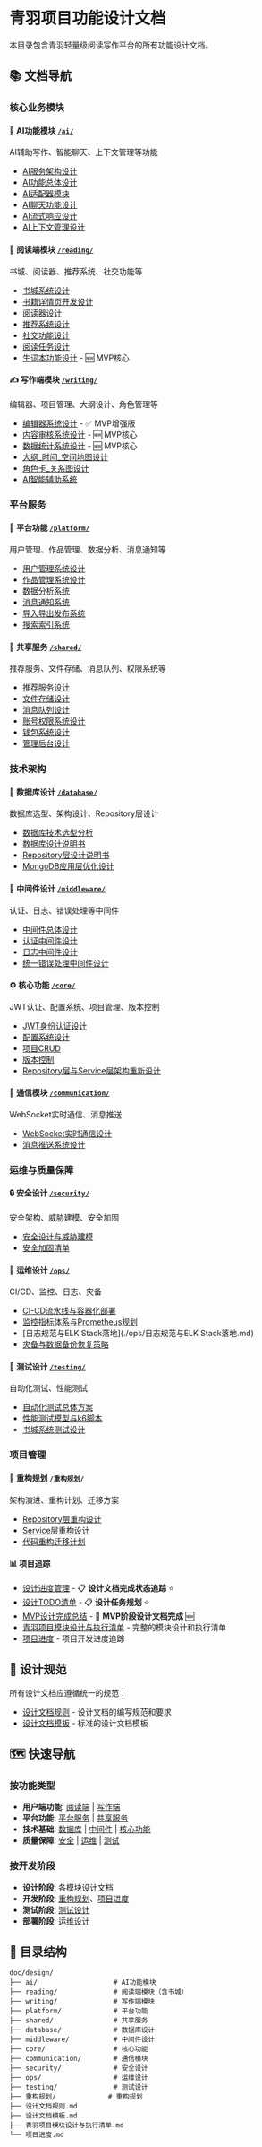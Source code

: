 # 青羽项目功能设计文档

本目录包含青羽轻量级阅读写作平台的所有功能设计文档。

## 📚 文档导航

### 核心业务模块

#### 🤖 AI功能模块 [`/ai/`](./ai/)
AI辅助写作、智能聊天、上下文管理等功能
- [AI服务架构设计](./ai/01.AI服务架构设计.md)
- [AI功能总体设计](./ai/02.AI功能总体设计.md)
- [AI适配器模块](./ai/03.AI设配器模块.md)
- [AI聊天功能设计](./ai/04.AI聊天功能设计.md)
- [AI流式响应设计](./ai/05.AI流式响应设计.md)
- [AI上下文管理设计](./ai/06.AI上下文管理设计.md)

#### 📖 阅读端模块 [`/reading/`](./reading/)
书城、阅读器、推荐系统、社交功能等
- [书城系统设计](./reading/书城系统设计.md)
- [书籍详情页开发设计](./reading/书籍详情页开发设计.md)
- [阅读器设计](./reading/阅读器设计.md)
- [推荐系统设计](./reading/推荐系统设计.md)
- [社交功能设计](./reading/社交功能设计.md)
- [阅读任务设计](./reading/阅读任务设计.md)
- [生词本功能设计](./reading/生词本功能设计.md) - 🆕 MVP核心

#### ✍️ 写作端模块 [`/writing/`](./writing/)
编辑器、项目管理、大纲设计、角色管理等
- [编辑器系统设计](./writing/编辑器系统设计.md) - ✅ MVP增强版
- [内容审核系统设计](./writing/内容审核系统设计.md) - 🆕 MVP核心
- [数据统计系统设计](./writing/数据统计系统设计.md) - 🆕 MVP核心
- [大纲_时间_空间地图设计](./writing/大纲_时间_空间地图设计.md)
- [角色卡_关系图设计](./writing/角色卡_关系图设计.md)
- [AI智能辅助系统](./writing/AI智能辅助系统.md)

### 平台服务

#### 🏢 平台功能 [`/platform/`](./platform/)
用户管理、作品管理、数据分析、消息通知等
- [用户管理系统设计](./platform/用户管理系统设计.md)
- [作品管理系统设计](./platform/作品管理系统设计.md)
- [数据分析系统](./platform/数据分析系统.md)
- [消息通知系统](./platform/消息通知系统.md)
- [导入导出发布系统](./platform/导入导出发布系统.md)
- [搜索索引系统](./platform/搜索索引系统.md)

#### 🔧 共享服务 [`/shared/`](./shared/)
推荐服务、文件存储、消息队列、权限系统等
- [推荐服务设计](./shared/推荐服务设计.md)
- [文件存储设计](./shared/文件存储设计.md)
- [消息队列设计](./shared/消息队列设计.md)
- [账号权限系统设计](./shared/账号权限系统设计.md)
- [钱包系统设计](./shared/钱包系统设计.md)
- [管理后台设计](./shared/管理后台设计.md)

### 技术架构

#### 💾 数据库设计 [`/database/`](./database/)
数据库选型、架构设计、Repository层设计
- [数据库技术选型分析](./database/数据库技术选型分析.md)
- [数据库设计说明书](./database/数据库设计说明书.md)
- [Repository层设计说明书](./database/Repository层设计说明书.md)
- [MongoDB应用层优化设计](./database/MongoDB应用层优化设计.md)

#### 🔌 中间件设计 [`/middleware/`](./middleware/)
认证、日志、错误处理等中间件
- [中间件总体设计](./middleware/中间件总体设计.md)
- [认证中间件设计](./middleware/认证中间件设计.md)
- [日志中间件设计](./middleware/日志中间件设计.md)
- [统一错误处理中间件设计](./middleware/统一错误处理中间件设计.md)

#### ⚙️ 核心功能 [`/core/`](./core/)
JWT认证、配置系统、项目管理、版本控制
- [JWT身份认证设计](./core/JWT身份认证设计.md)
- [配置系统设计](./core/配置系统设计.md)
- [项目CRUD](./core/项目CRUD.md)
- [版本控制](./core/版本控制.md)
- [Repository层与Service层架构重新设计](./core/Repository层与Service层架构重新设计.md)

#### 📡 通信模块 [`/communication/`](./communication/)
WebSocket实时通信、消息推送
- [WebSocket实时通信设计](./communication/WebSocket实时通信设计.md)
- [消息推送系统设计](./communication/消息推送系统设计.md)

### 运维与质量保障

#### 🔒 安全设计 [`/security/`](./security/)
安全架构、威胁建模、安全加固
- [安全设计与威胁建模](./security/安全设计与威胁建模.md)
- [安全加固清单](./security/安全加固清单.md)

#### 🚀 运维设计 [`/ops/`](./ops/)
CI/CD、监控、日志、灾备
- [CI-CD流水线与容器化部署](./ops/CI-CD流水线与容器化部署.md)
- [监控指标体系与Prometheus规划](./ops/监控指标体系与Prometheus规划.md)
- [日志规范与ELK Stack落地](./ops/日志规范与ELK Stack落地.md)
- [灾备与数据备份恢复策略](./ops/灾备与数据备份恢复策略.md)

#### 🧪 测试设计 [`/testing/`](./testing/)
自动化测试、性能测试
- [自动化测试总体方案](./testing/自动化测试总体方案.md)
- [性能测试模型与k6脚本](./testing/性能测试模型与k6脚本.md)
- [书城系统测试设计](./测试/书城系统测试设计.md)

### 项目管理

#### 🔄 重构规划 [`/重构规划/`](./重构规划/)
架构演进、重构计划、迁移方案
- [Repository层重构设计](./重构规划/Repository层重构设计.md)
- [Service层重构设计](./重构规划/Service层重构设计.md)
- [代码重构迁移计划](./重构规划/代码重构迁移计划.md)

#### 📊 项目追踪
- [设计进度管理](./设计进度管理.md) - 📋 **设计文档完成状态追踪** ⭐
- [设计TODO清单](./设计TODO清单.md) - 📋 **设计任务规划** ⭐
- [MVP设计完成总结](./MVP设计完成总结_2025-10-17.md) - 🎉 **MVP阶段设计文档完成** 🆕
- [青羽项目模块设计与执行清单](./青羽项目模块设计与执行清单.md) - 完整的模块设计和执行清单
- [项目进度](./项目进度.md) - 项目开发进度追踪

## 📖 设计规范

所有设计文档应遵循统一的规范：
- [设计文档规则](./设计文档规则.md) - 设计文档的编写规范和要求
- [设计文档模板](./设计文档模板.md) - 标准的设计文档模板

## 🗺️ 快速导航

### 按功能类型
- **用户端功能**: [阅读端](./reading/) | [写作端](./writing/)
- **平台功能**: [平台服务](./platform/) | [共享服务](./shared/)
- **技术基础**: [数据库](./database/) | [中间件](./middleware/) | [核心功能](./core/)
- **质量保障**: [安全](./security/) | [运维](./ops/) | [测试](./testing/)

### 按开发阶段
- **设计阶段**: 各模块设计文档
- **开发阶段**: [重构规划](./重构规划/)、[项目进度](./项目进度.md)
- **测试阶段**: [测试设计](./testing/)
- **部署阶段**: [运维设计](./ops/)

## 📁 目录结构

```
doc/design/
├── ai/                   # AI功能模块
├── reading/              # 阅读端模块（含书城）
├── writing/              # 写作端模块
├── platform/             # 平台功能
├── shared/               # 共享服务
├── database/             # 数据库设计
├── middleware/           # 中间件设计
├── core/                 # 核心功能
├── communication/        # 通信模块
├── security/             # 安全设计
├── ops/                  # 运维设计
├── testing/              # 测试设计
├── 重构规划/             # 重构规划
├── 设计文档规则.md
├── 设计文档模板.md
├── 青羽项目模块设计与执行清单.md
└── 项目进度.md
```
